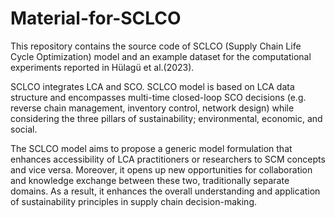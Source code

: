 # Material-for-SCLCO

This repository contains the source code of SCLCO (Supply Chain Life Cycle Optimization) model and an example dataset for the computational experiments reported in Hülagü et al.(2023).  

SCLCO integrates LCA and SCO. SCLCO model is based on LCA data structure and encompasses multi-time closed-loop SCO decisions (e.g. reverse chain management, inventory control, network design) while considering the three pillars of sustainability; environmental, economic, and social.

The SCLCO model aims to propose a generic model formulation that enhances accessibility of LCA practitioners or researchers to SCM concepts and vice versa. Moreover, it opens up new opportunities for collaboration and knowledge exchange between these two, traditionally separate domains. As a result, it enhances the overall understanding and application of sustainability principles in supply chain decision-making.

